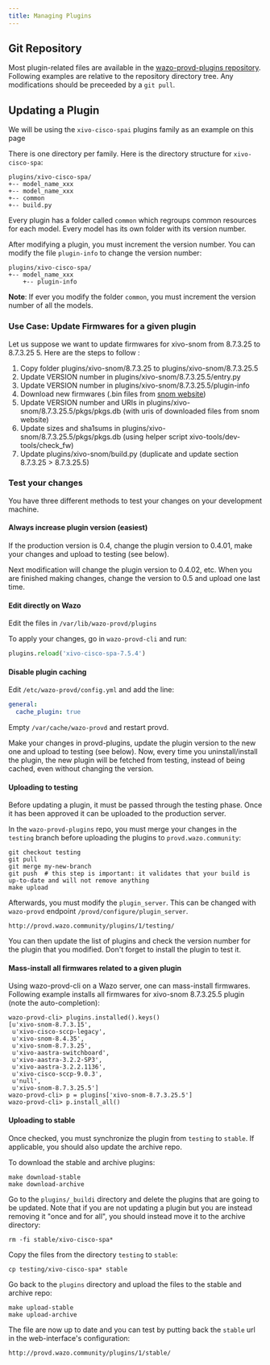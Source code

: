 ```yaml
---
title: Managing Plugins
---
```


## Git Repository

Most plugin-related files are available in the
[wazo-provd-plugins repository](https://github.com/wazo-platform/wazo-provd-plugins.git). Following
examples are relative to the repository directory tree. Any modifications should be preceeded by a
`git pull`.

## Updating a Plugin

We will be using the `xivo-cisco-spai` plugins family as an example on this page

There is one directory per family. Here is the directory structure for `xivo-cisco-spa`:

```shell
plugins/xivo-cisco-spa/
+-- model_name_xxx
+-- model_name_xxx
+-- common
+-- build.py
```

Every plugin has a folder called `common` which regroups common resources for each model. Every
model has its own folder with its version number.

After modifying a plugin, you must increment the version number. You can modify the file
`plugin-info` to change the version number:

```shell
plugins/xivo-cisco-spa/
+-- model_name_xxx
    +-- plugin-info
```

**Note**: If ever you modify the folder `common`, you must increment the version number of all the
models.

### Use Case: Update Firmwares for a given plugin

Let us suppose we want to update firmwares for xivo-snom from 8.7.3.25 to 8.7.3.25 5. Here are the
steps to follow :

1. Copy folder plugins/xivo-snom/8.7.3.25 to plugins/xivo-snom/8.7.3.25.5
2. Update VERSION number in plugins/xivo-snom/8.7.3.25.5/entry.py
3. Update VERSION number in plugins/xivo-snom/8.7.3.25.5/plugin-info
4. Download new firmwares (.bin files from [snom website](http://wiki.snom.com/Firmware/V8/Patch))
5. Update VERSION number and URIs in plugins/xivo-snom/8.7.3.25.5/pkgs/pkgs.db (with uris of
   downloaded files from snom website)
6. Update sizes and sha1sums in plugins/xivo-snom/8.7.3.25.5/pkgs/pkgs.db (using helper script
   xivo-tools/dev-tools/check_fw)
7. Update plugins/xivo-snom/build.py (duplicate and update section 8.7.3.25 > 8.7.3.25.5)

### Test your changes

You have three different methods to test your changes on your development machine.

#### Always increase plugin version (easiest)

If the production version is 0.4, change the plugin version to 0.4.01, make your changes and upload
to testing (see below).

Next modification will change the plugin version to 0.4.02, etc. When you are finished making
changes, change the version to 0.5 and upload one last time.

#### Edit directly on Wazo

Edit the files in `/var/lib/wazo-provd/plugins`

To apply your changes, go in `wazo-provd-cli` and run:

```python
plugins.reload('xivo-cisco-spa-7.5.4')
```

#### Disable plugin caching

Edit `/etc/wazo-provd/config.yml` and add the line:

```yaml
general:
  cache_plugin: true
```

Empty `/var/cache/wazo-provd` and restart provd.

Make your changes in provd-plugins, update the plugin version to the new one and upload to testing
(see below). Now, every time you uninstall/install the plugin, the new plugin will be fetched from
testing, instead of being cached, even without changing the version.

#### Uploading to testing

Before updating a plugin, it must be passed through the testing phase. Once it has been approved it
can be uploaded to the production server.

In the `wazo-provd-plugins` repo, you must merge your changes in the `testing` branch before
uploading the plugins to `provd.wazo.community`:

```shell
git checkout testing
git pull
git merge my-new-branch
git push  # this step is important: it validates that your build is up-to-date and will not remove anything
make upload
```

Afterwards, you must modify the `plugin_server`. This can be changed with `wazo-provd` endpoint
`/provd/configure/plugin_server`.

```
http://provd.wazo.community/plugins/1/testing/
```

You can then update the list of plugins and check the version number for the plugin that you
modified. Don't forget to install the plugin to test it.

#### Mass-install all firmwares related to a given plugin

Using wazo-provd-cli on a Wazo server, one can mass-install firmwares. Following example installs
all firmwares for xivo-snom 8.7.3.25.5 plugin (note the auto-completion):

```shell
wazo-provd-cli> plugins.installed().keys()
[u'xivo-snom-8.7.3.15',
 u'xivo-cisco-sccp-legacy',
 u'xivo-snom-8.4.35',
 u'xivo-snom-8.7.3.25',
 u'xivo-aastra-switchboard',
 u'xivo-aastra-3.2.2-SP3',
 u'xivo-aastra-3.2.2.1136',
 u'xivo-cisco-sccp-9.0.3',
 u'null',
 u'xivo-snom-8.7.3.25.5']
wazo-provd-cli> p = plugins['xivo-snom-8.7.3.25.5']
wazo-provd-cli> p.install_all()
```

#### Uploading to stable

Once checked, you must synchronize the plugin from `testing` to `stable`. If applicable, you should
also update the archive repo.

To download the stable and archive plugins:

```shell
make download-stable
make download-archive
```

Go to the `plugins/_buildi` directory and delete the plugins that are going to be updated. Note that
if you are not updating a plugin but you are instead removing it "once and for all", you should
instead move it to the archive directory:

```shell
rm -fi stable/xivo-cisco-spa*
```

Copy the files from the directory `testing` to `stable`:

```shell
cp testing/xivo-cisco-spa* stable
```

Go back to the `plugins` directory and upload the files to the stable and archive repo:

```shell
make upload-stable
make upload-archive
```

The file are now up to date and you can test by putting back the `stable` url in the web-interface's
configuration:

```
http://provd.wazo.community/plugins/1/stable/
```
